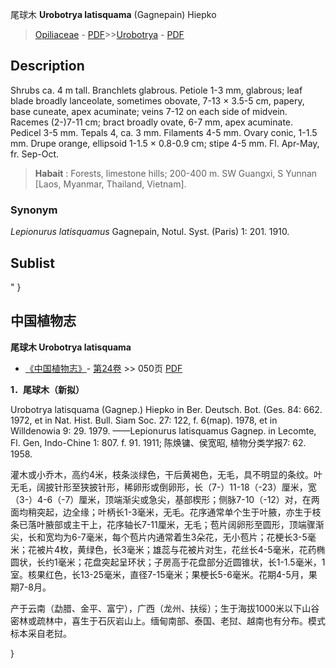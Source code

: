 尾球木 **Urobotrya latisquama** (Gagnepain) Hiepko

> [Opiliaceae](http://www.iplant.cn/info/Opiliaceae?t=foc) - [PDF](http://www.iplant.cn/foc/pdf/Opiliaceae.pdf)>>[Urobotrya](http://www.iplant.cn/info/Urobotrya?t=foc) - [PDF](http://www.iplant.cn/foc/pdf/Urobotrya.pdf)

## Description

Shrubs ca. 4 m tall. Branchlets glabrous. Petiole 1-3 mm, glabrous; leaf blade broadly lanceolate, sometimes obovate, 7-13 × 3.5-5 cm, papery, base cuneate, apex acuminate; veins 7-12 on each side of midvein. Racemes (2-)7-11 cm; bract broadly ovate, 6-7 mm, apex acuminate. Pedicel 3-5 mm. Tepals 4, ca. 3 mm. Filaments 4-5 mm. Ovary conic, 1-1.5 mm. Drupe orange, ellipsoid 1-1.5 × 0.8-0.9 cm; stipe 4-5 mm. Fl. Apr-May, fr. Sep-Oct.

> **Habait** : 
> Forests, limestone hills; 200-400 m. SW Guangxi, S Yunnan [Laos, Myanmar, Thailand, Vietnam].

### Synonym
*Lepionurus* *latisquamus* Gagnepain, Notul. Syst. (Paris) 1: 201. 1910.

## Sublist
"
}
## 中国植物志


**尾球木 Urobotrya latisquama**

* [《中国植物志》](http://www.iplant.cn/frps)- [第24卷](http://www.iplant.cn/frps/vol/24) >> 050页 [PDF](http://www.iplant.cn/frps/pdf/24/050.pdf)

**1．尾球木（新拟）**

Urobotrya latisquama (Gagnep.) Hiepko in Ber. Deutsch. Bot. (Ges. 84: 662. 1972, et in Nat. Hist. Bull. Siam Soc. 27: 122, f. 6(map). 1978, et in Willdenowia 9: 29. 1979. ——Lepionurus latisquamus Gagnep. in Lecomte, Fl. Gen, Indo-Chine 1: 807. f. 91. 1911; 陈焕镛、侯宽昭, 植物分类学报7: 62. 1958.

灌木或小乔木，高约4米，枝条淡绿色，干后黄褐色，无毛，具不明显的条纹。叶无毛，阔披针形至狭披针形，稀卵形或倒卵形，长（7-）11-18（-23）厘米，宽（3-）4-6（-7）厘米，顶端渐尖或急尖，基部楔形；侧脉7-10（-12）对，在两面均稍突起，边全缘；叶柄长1-3毫米，无毛。花序通常单个生于叶腋，亦生于枝条已落叶腋部或主干上，花序轴长7-11厘米，无毛；苞片阔卵形至圆形，顶端骤渐尖，长和宽均为6-7毫米，每个苞片内通常着生3朵花，无小苞片；花梗长3-5毫米；花被片4枚，黄绿色，长3毫米；雄蕊与花被片对生，花丝长4-5毫米，花药椭圆状，长约1毫米；花盘突起呈环状；子房高于花盘部分近圆锥状，长1-1.5毫米，1室。核果红色，长13-25毫米，直径7-15毫米；果梗长5-6毫米。花期4-5月，果期7-8月。

产于云南（勐腊、金平、富宁），广西（龙州、扶绥）；生于海拔1000米以下山谷密林或疏林中，喜生于石灰岩山上。缅甸南部、泰国、老挝、越南也有分布。模式标本采自老挝。


}